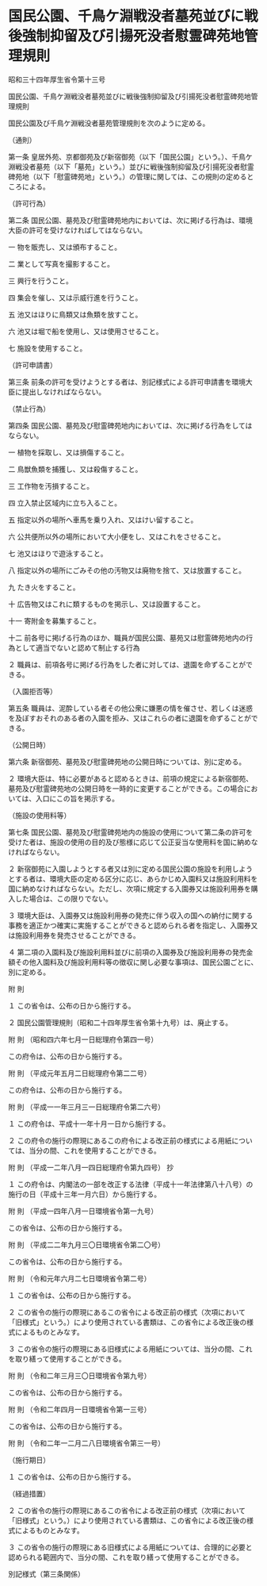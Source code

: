 # 国民公園、千鳥ケ淵戦没者墓苑並びに戦後強制抑留及び引揚死没者慰霊碑苑地管理規則

昭和三十四年厚生省令第十三号

国民公園、千鳥ケ淵戦没者墓苑並びに戦後強制抑留及び引揚死没者慰霊碑苑地管理規則

国民公園及び千鳥ケ淵戦没者墓苑管理規則を次のように定める。

（通則）

第一条 皇居外苑、京都御苑及び新宿御苑（以下「国民公園」という。）、千鳥ケ淵戦没者墓苑（以下「墓苑」という。）並びに戦後強制抑留及び引揚死没者慰霊碑苑地（以下「慰霊碑苑地」という。）の管理に関しては、この規則の定めるところによる。

（許可行為）

第二条 国民公園、墓苑及び慰霊碑苑地内においては、次に掲げる行為は、環境大臣の許可を受けなければしてはならない。

一 物を販売し、又は頒布すること。

二 業として写真を撮影すること。

三 興行を行うこと。

四 集会を催し、又は示威行進を行うこと。

五 池又はほりに鳥類又は魚類を放すこと。

六 池又は堀で船を使用し、又は使用させること。

七 施設を使用すること。

（許可申請書）

第三条 前条の許可を受けようとする者は、別記様式による許可申請書を環境大臣に提出しなければならない。

（禁止行為）

第四条 国民公園、墓苑及び慰霊碑苑地内においては、次に掲げる行為をしてはならない。

一 植物を採取し、又は損傷すること。

二 鳥獣魚類を捕獲し、又は殺傷すること。

三 工作物を汚損すること。

四 立入禁止区域内に立ち入ること。

五 指定以外の場所へ車馬を乗り入れ、又はけい留すること。

六 公共便所以外の場所において大小便をし、又はこれをさせること。

七 池又はほりで遊泳すること。

八 指定以外の場所にごみその他の汚物又は廃物を捨て、又は放置すること。

九 たき火をすること。

十 広告物又はこれに類するものを掲示し、又は設置すること。

十一 寄附金を募集すること。

十二 前各号に掲げる行為のほか、職員が国民公園、墓苑又は慰霊碑苑地内の行為として適当でないと認めて制止する行為

２ 職員は、前項各号に掲げる行為をした者に対しては、退園を命ずることができる。

（入園拒否等）

第五条 職員は、泥酔している者その他公衆に嫌悪の情を催させ、若しくは迷惑を及ぼすおそれのある者の入園を拒み、又はこれらの者に退園を命ずることができる。

（公開日時）

第六条 新宿御苑、墓苑及び慰霊碑苑地の公開日時については、別に定める。

２ 環境大臣は、特に必要があると認めるときは、前項の規定による新宿御苑、墓苑及び慰霊碑苑地の公開日時を一時的に変更することができる。この場合においては、入口にこの旨を掲示する。

（施設の使用料等）

第七条 国民公園、墓苑及び慰霊碑苑地内の施設の使用について第二条の許可を受けた者は、施設の使用の目的及び態様に応じて公正妥当な使用料を国に納めなければならない。

２ 新宿御苑に入園しようとする者又は別に定める国民公園の施設を利用しようとする者は、環境大臣の定める区分に応じ、あらかじめ入園料又は施設利用料を国に納めなければならない。ただし、次項に規定する入園券又は施設利用券を購入した場合は、この限りでない。

３ 環境大臣は、入園券又は施設利用券の発売に伴う収入の国への納付に関する事務を適正かつ確実に実施することができると認められる者を指定し、入園券又は施設利用券を発売させることができる。

４ 第二項の入園料及び施設利用料並びに前項の入園券及び施設利用券の発売金額その他入園料及び施設利用料等の徴収に関し必要な事項は、国民公園ごとに、別に定める。

附 則

１ この省令は、公布の日から施行する。

２ 国民公園管理規則（昭和二十四年厚生省令第十九号）は、廃止する。

附 則 （昭和四六年七月一日総理府令第四一号）

この府令は、公布の日から施行する。

附 則 （平成元年五月二日総理府令第二二号）

この府令は、公布の日から施行する。

附 則 （平成一一年三月三一日総理府令第二六号）

１ この府令は、平成十一年十月一日から施行する。

２ この府令の施行の際現にあるこの府令による改正前の様式による用紙については、当分の間、これを使用することができる。

附 則 （平成一二年八月一四日総理府令第九四号） 抄

１ この府令は、内閣法の一部を改正する法律（平成十一年法律第八十八号）の施行の日（平成十三年一月六日）から施行する。

附 則 （平成一四年八月一日環境省令第一九号）

この省令は、公布の日から施行する。

附 則 （平成二二年九月三〇日環境省令第二〇号）

この省令は、公布の日から施行する。

附 則 （令和元年六月二七日環境省令第二号）

１ この省令は、公布の日から施行する。

２ この省令の施行の際現にあるこの省令による改正前の様式（次項において「旧様式」という。）により使用されている書類は、この省令による改正後の様式によるものとみなす。

３ この省令の施行の際現にある旧様式による用紙については、当分の間、これを取り繕って使用することができる。

附 則 （令和二年三月三〇日環境省令第九号）

この省令は、公布の日から施行する。

附 則 （令和二年四月一日環境省令第一三号）

この省令は、公布の日から施行する。

附 則 （令和二年一二月二八日環境省令第三一号）

（施行期日）

１ この省令は、公布の日から施行する。

（経過措置）

２ この省令の施行の際現にあるこの省令による改正前の様式（次項において「旧様式」という。）により使用されている書類は、この省令による改正後の様式によるものとみなす。

３ この省令の施行の際現にある旧様式による用紙については、合理的に必要と認められる範囲内で、当分の間、これを取り繕って使用することができる。

別記様式（第三条関係）

[](/./pict/S34F03601000013_2101191601_001.pdf)
